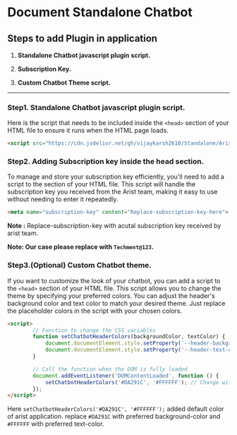 # Document Standalone Chatbot

## Steps to add Plugin in application 

1. **Standalone Chatbot javascript plugin script.**

2. **Subscription Key.**

3. **Custom Chatbot Theme script.**

---
 
### Step1. Standalone Chatbot javascript plugin script.

Here is the script that needs to be included inside the `<head>` section of your HTML file to ensure it runs when the HTML page loads.

```html
<script src="https://cdn.jsdelivr.net/gh/vijaykarsh2610/Standalone/AristChatbotlatest.js"></script>
```
### Step2. Adding Subscription key inside the head section.

To manage and store your subscription key efficiently, you'll need to add a script to the <head> section of your HTML file. This script will handle the subscription key you received from the Arist team, making it easy to use without needing to enter it repeatedly.

```html
<meta name="subscription-key" content="Replace-subscription-key-here">
```
**Note :** Replace-subscription-key with acutal subscription key received by arist team.

**Note: Our case please replace with ```Techment@123```.**


### Step3.(Optional) Custom Chatbot theme.

If you want to customize the look of your chatbot, you can add a script to the `<head>` section of your HTML file. This script allows you to change the theme by specifying your preferred colors. You can adjust the header's background color and text color to match your desired theme. Just replace the placeholder colors in the script with your chosen colors.

```html
<script>
        // Function to change the CSS variables
        function setChatbotHeaderColors(backgroundColor, textColor) {
            document.documentElement.style.setProperty('--header-background-color', backgroundColor);
            document.documentElement.style.setProperty('--header-text-color', textColor);
        }

        // Call the function when the DOM is fully loaded
        document.addEventListener('DOMContentLoaded', function () {
            setChatbotHeaderColors('#DA291C', '#FFFFFF'); // Change with preferred background Color and textColor
        });
</script>
```
Here `setChatbotHeaderColors('#DA291C', '#FFFFFF');` added default color of arist application. replace `#DA291C` with preferred background-color and `#FFFFFF` with preferred text-color.
